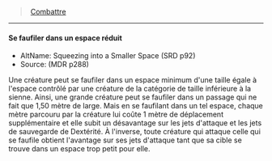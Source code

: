 ﻿> [Combattre](hd_combat.md)

---

#### Se faufiler dans un espace réduit

- AltName: Squeezing into a Smaller Space (SRD p92)
- Source: (MDR p288)

Une créature peut se faufiler dans un espace minimum d'une taille égale à l'espace contrôlé par une créature de la catégorie de taille inférieure à la sienne. Ainsi, une grande créature peut se faufiler dans un passage qui ne fait que 1,50 mètre de large. Mais en se faufilant dans un tel espace, chaque mètre parcouru par la créature lui coûte 1 mètre de déplacement supplémentaire et elle subit un désavantage sur les jets d'attaque et les jets de sauvegarde de Dextérité. À l'inverse, toute créature qui attaque celle qui se faufile obtient l'avantage sur ses jets d'attaque tant que sa cible se trouve dans un espace trop petit pour elle.

